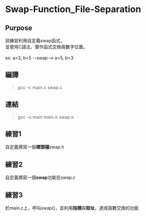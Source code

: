 # Swap-Function_File-Separation

## Purpose
該練習利用自定義swap函式，</br>
並使用C語法，實作函式交換兩數字位置。</br>
</br>
ex: a=3, b=5 --swap--> a=5, b=3

## 編譯
> gcc -c main.c swap.c

## 連結
> gcc -o main main.o swap.o

## 練習1
自定義撰寫一個**標頭檔**swap.h

## 練習2
自定義撰寫一個**swap**功能在swap.c

## 練習3
於main.c上，呼叫swap()，並利用**指標**與**取址**，達成兩數交換的功能
